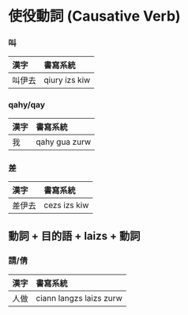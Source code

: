 # 使役動詞 (Causative Verb)

### 叫

| 漢字 | 書寫系統 |
| :--- | :--- |
| 叫伊去 | qiury izs kiw |

### qahy/qay

| 漢字 | 書寫系統 |
| :--- | :--- |
| 我 | qahy gua zurw |

### 差

| 漢字 | 書寫系統 |
| :--- | :--- |
| 差伊去 | cezs izs kiw |

## 動詞 + 目的語 + laizs + 動詞

### 請/倩

| 漢字 | 書寫系統 |
| :--- | :--- |
| 人做 | ciann langzs laizs zurw |
